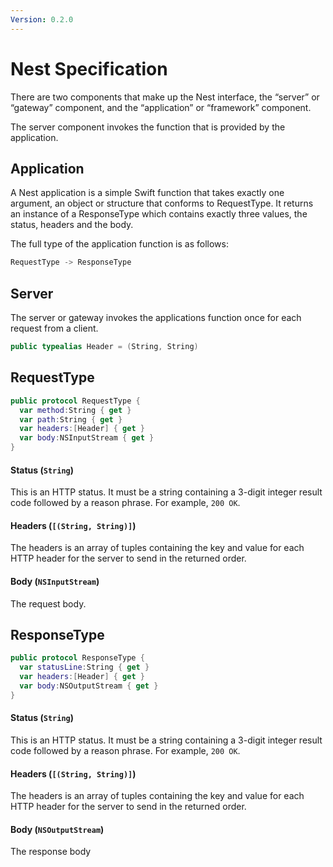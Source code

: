 ```yaml
---
Version: 0.2.0
---
```


# Nest Specification

There are two components that make up the Nest interface, the “server” or
“gateway” component, and the “application” or “framework” component.

The server component invokes the function that is provided by the application.

## Application

A Nest application is a simple Swift function that takes exactly one argument,
an object or structure that conforms to RequestType. It returns an instance
of a ResponseType which contains exactly three values, the status, headers
and the body.

The full type of the application function is as follows:

```swift
RequestType -> ResponseType
```

## Server

The server or gateway invokes the applications function once for each request
from a client.

```swift
public typealias Header = (String, String)
```

## RequestType

```swift
public protocol RequestType {
  var method:String { get }
  var path:String { get }
  var headers:[Header] { get }
  var body:NSInputStream { get }
}
```

#### Status (`String`)

This is an HTTP status. It must be a string containing a 3-digit integer result code followed by a reason phrase. For example, `200 OK`.

#### Headers (`[(String, String)]`)

The headers is an array of tuples containing the key and value for each HTTP header for the server to send in the returned order.

#### Body (`NSInputStream`)

The request body.

## ResponseType

```swift
public protocol ResponseType {
  var statusLine:String { get }
  var headers:[Header] { get }
  var body:NSOutputStream { get }
}
```

#### Status (`String`)

This is an HTTP status. It must be a string containing a 3-digit integer result code followed by a reason phrase. For example, `200 OK`.

#### Headers (`[(String, String)]`)

The headers is an array of tuples containing the key and value for each HTTP header for the server to send in the returned order.

#### Body (`NSOutputStream`)

The response body 

